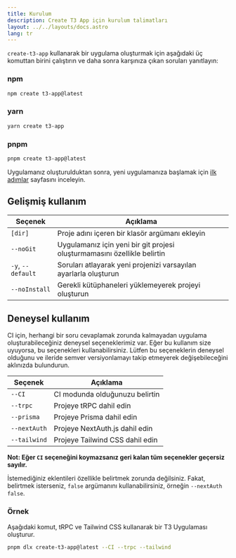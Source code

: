 ```yaml
---
title: Kurulum
description: Create T3 App için kurulum talimatları
layout: ../../layouts/docs.astro
lang: tr
---
```


`create-t3-app` kullanarak bir uygulama oluşturmak için aşağıdaki üç komuttan birini çalıştırın ve daha sonra karşınıza çıkan soruları yanıtlayın:

### npm

```bash
npm create t3-app@latest
```

### yarn

```bash
yarn create t3-app
```

### pnpm

```bash
pnpm create t3-app@latest
```

Uygulamanız oluşturulduktan sonra, yeni uygulamanıza başlamak için [ilk adımlar](/tr/usage/first-steps) sayfasını inceleyin.

## Gelişmiş kullanım

| Seçenek           | Açıklama                                                                 |
| ----------------- | ------------------------------------------------------------------------ |
| `[dir]`           | Proje adını içeren bir klasör argümanı ekleyin                           |
| `--noGit`         | Uygulamanız için yeni bir git projesi oluşturmamasını özellikle belirtin |
| `-y`, `--default` | Soruları atlayarak yeni projenizi varsayılan ayarlarla oluşturun         |
| `--noInstall`     | Gerekli kütüphaneleri yüklemeyerek projeyi oluşturun                     |

## Deneysel kullanım

CI için, herhangi bir soru cevaplamak zorunda kalmayadan uygulama oluşturabileceğiniz deneysel seçeneklerimiz var. Eğer bu kullanım size uyuyorsa, bu seçenekleri kullanabilirsiniz. Lütfen bu seçeneklerin deneysel olduğunu ve ileride semver versiyonlamayı takip etmeyerek değişebileceğini aklınızda bulundurun.

| Seçenek      | Açıklama                        |
| ------------ | ------------------------------- |
| `--CI`       | CI modunda olduğunuzu belirtin  |
| `--trpc`     | Projeye tRPC dahil edin         |
| `--prisma`   | Projeye Prisma dahil edin       |
| `--nextAuth` | Projeye NextAuth.js dahil edin  |
| `--tailwind` | Projeye Tailwind CSS dahil edin |

**Not: Eğer `CI` seçeneğini koymazsanız geri kalan tüm seçenekler geçersiz sayılır.**

İstemediğiniz eklentileri özellikle belirtmek zorunda değilsiniz. Fakat, belirtmek isterseniz, `false` argümanını kullanabilirsiniz, örneğin `--nextAuth false`.

### Örnek

Aşağıdaki komut, tRPC ve Tailwind CSS kullanarak bir T3 Uygulaması oluşturur.

```bash
pnpm dlx create-t3-app@latest --CI --trpc --tailwind
```
